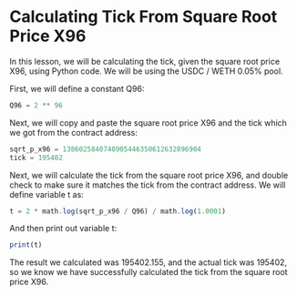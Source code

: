 # Calculating Tick From Square Root Price X96

In this lesson, we will be calculating the tick, given the square root price X96, using Python code. We will be using the USDC / WETH 0.05% pool.

First, we will define a constant Q96:
```javascript
Q96 = 2 ** 96
```
Next, we will copy and paste the square root price X96 and the tick which we got from the contract address:
```javascript
sqrt_p_x96 = 1386025840740905446350612632896904
tick = 195402
```
Next, we will calculate the tick from the square root price X96, and double check to make sure it matches the tick from the contract address. We will define variable t as:
```javascript
t = 2 * math.log(sqrt_p_x96 / Q96) / math.log(1.0001)
```
And then print out variable t:
```javascript
print(t)
```
The result we calculated was 195402.155, and the actual tick was 195402, so we know we have successfully calculated the tick from the square root price X96.

